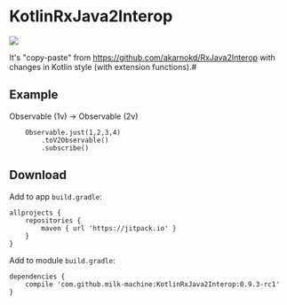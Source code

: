 # KotlinRxJava2Interop
[![](https://jitpack.io/v/milk-machine/KotlinRxJava2Interop.svg)](https://jitpack.io/#milk-machine/KotlinRxJava2Interop)

It's "copy-paste" from https://github.com/akarnokd/RxJava2Interop with changes in Kotlin style (with extension functions).#

## Example
Observable (1v) -> Observable (2v)
```
	Observable.just(1,2,3,4)
		.toV2Observable()
		.subscribe()
```

## Download
Add to app `build.gradle`:
```
allprojects {
	repositories {
		maven { url 'https://jitpack.io' }
	}
}
```

Add to module `build.gradle`:
```
dependencies {
	compile 'com.github.milk-machine:KotlinRxJava2Interop:0.9.3-rc1'
}
```
